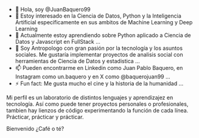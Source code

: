 - 👋 Hola, soy @JuanBaquero99
- 👀 Estoy interesado en la Ciencia de Datos, Python y la Inteligencia Artificial especificamente en sus ambitos de Machine Learning y Deep Learning
- 🌱 Actualmente estoy aprendiendo sobre Python aplicado a Ciencia de Datos y Javascript en FullStack ...
- 💞️ Soy Antropologo con gran pasión por la tecnología y los asuntos sociales. Me gustaría implementar proyectos de analisis social con herramientas de Ciencia de Datos y estadistica ...
- 📫 Pueden encontrarme en Linkedin como Juan Pablo Baquero, en Instagram como un.baquero y en X como @baquerojuan99 ...
- ⚡ Fun fact: Me gusta mucho el cine y la historia de la humanidad ...

<!---
JuanBaquero99/JuanBaquero99 is a ✨ special ✨ repository because its `README.md` (this file) appears on your GitHub profile.
You can click the Preview link to take a look at your changes.
--->
Mi perfil es un laboratorio de distintos lenguajes y aprendizajez en tecnología. Así como puede tener proyectos personales o profesionales, tambien hay lienzos de código experimentando la función de cada línea. Prácticar, prácticar y prácticar. 

Bienvenido ¿Café o té?
